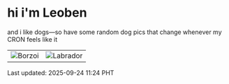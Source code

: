 # hi i'm Leoben

and i like dogs—so have some random dog pics that change whenever my CRON feels like it

|  |  |
|--------|----------|
| ![Borzoi](https://random-dog-vercel.vercel.app/api/random-borzoi?v=1758684262) | ![Labrador](https://random-dog-vercel.vercel.app/api/random-labrador?v=1758684262) |

Last updated: 2025-09-24 11:24 PHT

